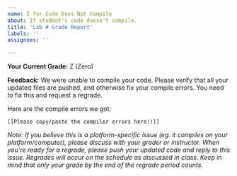 ```yaml
---
name: Z for Code Does Not Compile
about: If student's code doesn't compile.
title: 'Lab # Grade Report'
labels: ''
assignees: ''

---
```


**Your Current Grade:** Z (Zero)

**Feedback:** We were unable to compile your code. Please verify that all your updated files are pushed, and otherwise fix your compile errors. You need to fix this and request a regrade.

Here are the compile errors we got:
```
[[Please copy/paste the compiler errors here!!]]
```

_Note: If you believe this is a platform-specific issue (eg. it compiles on your platform/computer), please discuss with your grader or instructor. When you're ready for a regrade, please push your updated code and reply to this issue. Regrades will occur on the schedule as discussed in class. Keep in mind that only your grade by the end of the regrade period counts._
